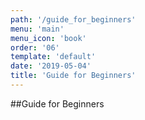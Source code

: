 ```yaml
---
path: '/guide_for_beginners'
menu: 'main'
menu_icon: 'book'
order: '06'
template: 'default'
date: '2019-05-04'
title: 'Guide for Beginners'
---
```


##Guide for Beginners
